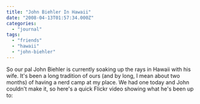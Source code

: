 ```yaml
---
title: "John Biehler In Hawaii"
date: "2008-04-13T01:57:34.000Z"
categories: 
  - "journal"
tags: 
  - "friends"
  - "hawaii"
  - "john-biehler"
---
```


So our pal John Biehler is currently soaking up the rays in Hawaii with his wife. It's been a long tradition of ours (and by long, I mean about two months) of having a nerd camp at my place. We had one today and John couldn't make it, so here's a quick Flickr video showing what he's been up to:
